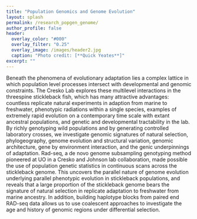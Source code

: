 ```yaml
---
title: "Population Genomics and Genome Evolution"
layout: splash
permalink: /research_popgen_genome/
author_profile: false
header:
  overlay_color: "#000"
  overlay_filter: "0.25"
  overlay_image: /images/header2.jpg
  caption: "Photo credit: [**Quick Yeates**]"
excerpt: ""
---
```



Beneath the phenomena of evolutionary adaptation lies a complex lattice in which population level processes intersect with developmental and genomic constraints.
The Cresko Lab explores these multilevel interactions in the threespine stickleback fish, which has many attractive advantages: countless replicate natural 
experiments in adaption from marine to freshwater, phenotypic radiations within a single species, examples of extremely rapid evolution on a contemporary time 
scale with extant ancestral populations, and genetic and developmental tractability in the lab. By richly genotyping wild populations and by generating controlled 
laboratory crosses, we investigate genomic signatures of natural selection, phylogeography, genome evolution and structural variation, genomic architecture, gene 
by environment interaction, and the genic underpinnings of adaptation. Rad-seq, a de novo genome subsampling genotyping method pioneered at UO in a Cresko and 
Johnson lab collaboration, made possible the use of population genetic statistics in continuous scans across the stickleback genome. 
This uncovers the parallel nature of genome evolution underlying parallel phenotypic evolution in stickleback populations, and reveals that a large proportion of 
the stickleback genome bears the signature of natural selection in replicate adaptation to freshwater from marine ancestry. 
In addition, building haplotype blocks from paired end RAD-seq data allows us to use coalescent approaches to investigate the age and history of genomic 
regions under differential selection.
